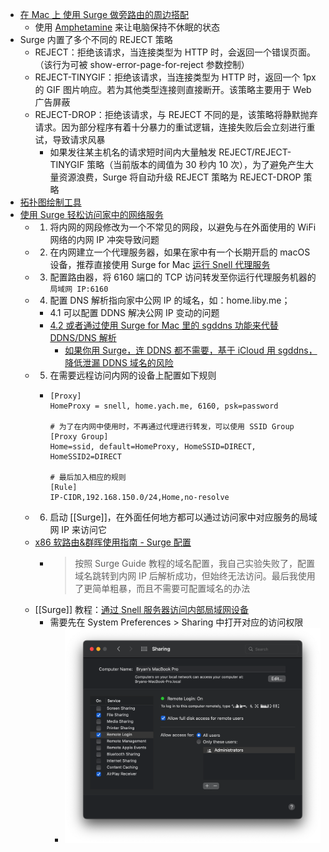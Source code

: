 - [在 Mac 上 使用 Surge 做旁路由的周边搭配](https://jiapan.me/2022/surge-soft-router-perimeter/)
	- 使用 [Amphetamine](https://apps.apple.com/cn/app/amphetamine/id937984704) 来让电脑保持不休眠的状态
- Surge 内置了多个不同的 REJECT 策略
	- REJECT：拒绝该请求，当连接类型为 HTTP 时，会返回一个错误页面。（该行为可被 show-error-page-for-reject 参数控制）
	- REJECT-TINYGIF：拒绝该请求，当连接类型为 HTTP 时，返回一个 1px 的 GIF 图片响应。若为其他类型连接则直接断开。该策略主要用于 Web 广告屏蔽
	- REJECT-DROP：拒绝该请求，与 REJECT 不同的是，该策略将静默抛弃请求。因为部分程序有着十分暴力的重试逻辑，连接失败后会立刻进行重试，导致请求风暴
		- 如果发往某主机名的请求短时间内大量触发 REJECT/REJECT-TINYGIF 策略（当前版本的阈值为 30 秒内 10 次），为了避免产生大量资源浪费，Surge 将自动升级 REJECT 策略为 REJECT-DROP 策略
- [拓扑图绘制工具](https://whimsical.com/)
- [使用 Surge 轻松访问家中的网络服务](https://community.nssurge.com/d/5)
	- 1.  将内网的网段修改为一个不常见的网段，以避免与在外面使用的 WiFi 网络的内网 IP 冲突导致问题
	- 2.  在内网建立一个代理服务器，如果在家中有一个长期开启的 macOS 设备，推荐直接使用 Surge for Mac [运行 Snell 代理服务](https://manual.nssurge.com/others/snell-server.html)
	- 3.  配置路由器，将 6160 端口的 TCP 访问转发至你运行代理服务机器的 `局域网 IP:6160`
	- 4.  配置 DNS 解析指向家中公网 IP 的域名，如：home.liby.me；
		- 4.1 可以配置 DDNS 解决公网 IP 变动的问题
		- [4.2 或者通过使用 Surge for Mac 里的 sgddns 功能来代替 DDNS/DNS 解析](https://twitter.com/taresky/status/1447012685648838662)
			- [如果你用 Surge，连 DDNS 都不需要，基于 iCloud 用 sgddns，降低泄漏 DDNS 域名的风险](https://twitter.com/taresky/status/1557578761067184128)
	- 5.  在需要远程访问内网的设备上配置如下规则
		- ```
		  [Proxy]
		  HomeProxy = snell, home.yach.me, 6160, psk=password
		  
		  # 为了在内网中使用时，不再通过代理进行转发，可以使用 SSID Group
		  [Proxy Group]
		  Home=ssid, default=HomeProxy, HomeSSID=DIRECT, HomeSSID2=DIRECT
		  
		  # 最后加入相应的规则
		  [Rule]
		  IP-CIDR,192.168.150.0/24,Home,no-resolve
		  ```
	- 6.  启动 [[Surge]]，在外面任何地方都可以通过访问家中对应服务的局域网 IP 来访问它
	- [x86 软路由&群晖使用指南 - Surge 配置](https://taresky.com/x86-guide#:~:text=%E5%9F%9F%E5%90%8D%E3%80%82-,Surge%20%E9%85%8D%E7%BD%AE,-%E6%8C%89%E7%85%A7%20Surge%20Guide)
		- > 按照 Surge Guide 教程的域名配置，我自己实验失败了，配置域名跳转到内网 IP 后解析成功，但始终无法访问。最后我使用了更简单粗暴，而且不需要可配置域名的办法
	- [[Surge]] 教程：[通过 Snell 服务器访问内部局域网设备](https://www.youtube.com/watch?v=hy9MO4wwfwE)
		- 需要先在 System Preferences > Sharing 中打开对应的访问权限
			- ![image.png](../assets/image_1670586795589_0.png)